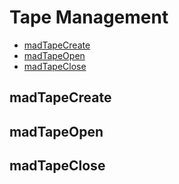 Tape Management
===============

- [madTapeCreate](#madtapecreate)
- [madTapeOpen](#madtapeopen)
- [madTapeClose](#madtapeclose)

## madTapeCreate



## madTapeOpen



## madTapeClose

